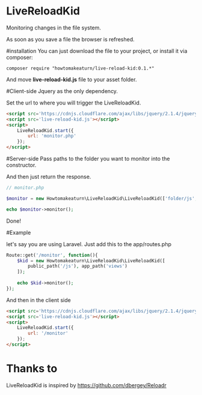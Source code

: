 # LiveReloadKid

Monitoring changes in the file system. 

As soon as you save a file the browser is refreshed.

#installation
You can just download the file to your project, or install it via composer:

```
composer require "howtomakeaturn/live-reload-kid:0.1.*"
```
And move **live-reload-kid.js** file to your asset folder.

#Client-side
Jquery as the only dependency.

Set the url to where you will trigger the LiveReloadKid.
```html
<script src='https://cdnjs.cloudflare.com/ajax/libs/jquery/2.1.4/jquery.min.js'></script>
<script src='live-reload-kid.js'></script>
<script>
    LiveReloadKid.start({
        url: 'monitor.php'
    });
</script>
```
#Server-side
Pass paths to the folder you want to monitor into the constructor.

And then just return the response.
```php
// monitor.php

$monitor = new Howtomakeaturn\LiveReloadKid\LiveReloadKid(['folder/js', 'folder/css']);

echo $monitor->monitor();
```

Done!

#Example

let's say you are using Laravel.
Just add this to the app/routes.php
```php
Route::get('/monitor', function(){
    $kid = new Howtomakeaturn\LiveReloadKid\LiveReloadKid([
        public_path('/js'), app_path('views')
    ]);
    
    echo $kid->monitor();
});
```
And then in the client side
```html
<script src='https://cdnjs.cloudflare.com/ajax/libs/jquery/2.1.4/jquery.min.js'></script>
<script src='live-reload-kid.js'></script>
<script>
    LiveReloadKid.start({
        url: '/monitor'
    });
</script>

```

# Thanks to
LiveReloadKid is inspired by https://github.com/dbergey/Reloadr
